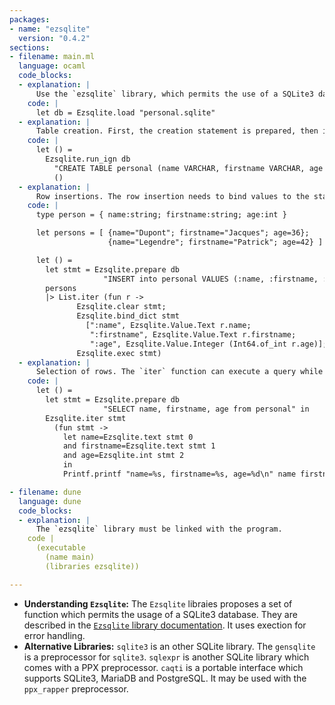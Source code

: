```yaml
---
packages:
- name: "ezsqlite"
  version: "0.4.2"
sections:
- filename: main.ml
  language: ocaml
  code_blocks:
  - explanation: |
      Use the `ezsqlite` library, which permits the use of a SQLite3 database. Before any use, the database much be opened. The `load` creates the database is it doesn't exist:
    code: |
      let db = Ezsqlite.load "personal.sqlite"
  - explanation: |
      Table creation. First, the creation statement is prepared, then it is executed. The `run_ign` function is used when no values are returned by the query.
    code: |
      let () =
        Ezsqlite.run_ign db
          "CREATE TABLE personal (name VARCHAR, firstname VARCHAR, age INTEGER)"
          ()
  - explanation: |
      Row insertions. The row insertion needs to bind values to the statement. Each ":id" in the query will be replaced by binded values during the execution. It is recommended to have constant query strings and use bindings to deal with variable values, especially with values from an unstrusted source.
    code: |
      type person = { name:string; firstname:string; age:int }

      let persons = [ {name="Dupont"; firstname="Jacques"; age=36};
                      {name="Legendre"; firstname="Patrick"; age=42} ]

      let () =
        let stmt = Ezsqlite.prepare db
                     "INSERT into personal VALUES (:name, :firstname, :age)" in
        persons
        |> List.iter (fun r ->
               Ezsqlite.clear stmt;
               Ezsqlite.bind_dict stmt
                 [":name", Ezsqlite.Value.Text r.name;
                  ":firstname", Ezsqlite.Value.Text r.firstname;
                  ":age", Ezsqlite.Value.Integer (Int64.of_int r.age)];
               Ezsqlite.exec stmt)
  - explanation: |
      Selection of rows. The `iter` function can execute a query while executing a given function for each row. The `text`, `blob`, `int64`, `int`, `double` functions can be used to get the values returned by the query. `column` `Value.is_null` functions can be used if we have to check the nullity (NULL SQL value) of some value. 
    code: |
      let () =
        let stmt = Ezsqlite.prepare db
                     "SELECT name, firstname, age from personal" in
        Ezsqlite.iter stmt
          (fun stmt ->
            let name=Ezsqlite.text stmt 0
            and firstname=Ezsqlite.text stmt 1
            and age=Ezsqlite.int stmt 2
            in
            Printf.printf "name=%s, firstname=%s, age=%d\n" name firstname age)

- filename: dune
  language: dune
  code_blocks:
  - explanation: |
      The `ezsqlite` library must be linked with the program.
    code |
      (executable
        (name main)
        (libraries ezsqlite))

---
```


- **Understanding `Ezsqlite`:** The `Ezsqlite` libraies proposes a set of function which permits the usage of a SQLite3 database. They are described in the [`Ezsqlite` library documentation](https://github.com/zshipko/ocaml-ezsqlite/blob/master/lib/ezsqlite.mli). It uses exection for error handling.
- **Alternative Libraries:** `sqlite3` is an other SQLite library. The `gensqlite` is a preprocessor for `sqlite3`. `sqlexpr` is another SQLite library which comes with a PPX preprocessor. `caqti` is a portable interface which supports SQLite3, MariaDB and PostgreSQL. It may be used with the `ppx_rapper` preprocessor.
